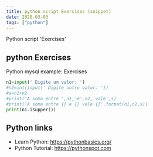 ```yaml
---
title: python script Exercises (snippet)
date: 2020-03-03
tags: ["python"]
---
```

Python script 'Exercises'


## python Exercises

Python mysql example: Exercises

```python
n1=input(' Digite um valor: ')
#n2=int(input(' Digite outro valor: '))
#s=n1+n2
#print('A soma entre ',n1,'e',n2,'vale',s)
#print('A soma entre {} e {} vale {}'.format(n1,n2,s))
print(n1.isupper())

```

## Python links

- Learn Python: https://pythonbasics.org/
- Python Tutorial: https://pythonspot.com
